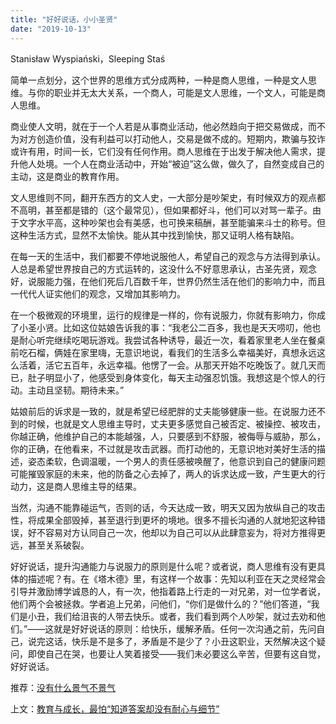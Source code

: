 ```yaml
---
title: "好好说话，小小圣贤"
date: "2019-10-13"
---
```


Stanisław Wyspiański，Sleeping Staś  

  

简单一点划分，这个世界的思维方式分成两种，一种是商人思维，一种是文人思维。与你的职业并无太大关系，一个商人，可能是文人思维，一个文人，可能是商人思维。  

  

商业使人文明，就在于一个人若是从事商业活动，他必然趋向于把交易做成，而不为对方创造价值，没有利益可以打动他人，交易是做不成的。短期内，欺骗与狡诈或许有用，时间一长，它们没有任何作用。商人思维在于出发于解决他人需求，提升他人处境。一个人在商业活动中，开始“被迫”这么做，做久了，自然变成自己的主动，这是商业的教育作用。

  

文人思维则不同，翻开东西方的文人史，一大部分是吵架史，有时候双方的观点都不高明，甚至都是错的（这个最常见），但如果都好斗，他们可以对骂一辈子。由于文字水平高，这种吵架也会有美感，也可换来稿酬，甚至能骗来斗士的称号。但这种生活方式，显然不太愉快。能从其中找到愉快，那又证明人格有缺陷。

  

在每一天的生活中，我们都要不停地说服他人，希望自己的观念与方法得到承认。人总是希望世界按自己的方式运转的，这没什么不好意思承认，古圣先贤，观念好，说服能力强，在他们死后几百数千年，世界仍然生活在他们的影响力中，而且一代代人证实他们的观念，又增加其影响力。

  

在一个极微观的环境里，运行的规律是一样的，你有说服力，你就有影响力，你成了小圣小贤。比如这位姑娘告诉我的事：“我老公二百多，我也是天天唠叨，他也是耐心听完继续吃喝玩游戏。我尝试各种诱导，最近一次，看着家里老人坐在餐桌前吃石榴，俩娃在家里嗨，无意识地说，看我们的生活多么幸福美好，真想永远这么活着，活它五百年，永远幸福。他愣了一会。从那天开始不吃晚饭了。就几天而已，肚子明显小了，他感受到身体变化，每天主动强忍饥饿。我想这是个惊人的行动。主动且坚韧。期待未来。”

  

姑娘前后的诉求是一致的，就是希望已经肥胖的丈夫能够健康一些。在说服力还不到的时候，也就是文人思维主导时，丈夫更多感觉自己被否定、被操控、被攻击，你越正确，他维护自己的本能越强，人，只要感到不舒服，被侮辱与威胁，那么，你的正确，在他看来，不过就是攻击武器。而打动他的，无意识地对美好生活的描述，姿态柔软，色调温暖，一个男人的责任感被唤醒了，他意识到自己的健康问题可能摧毁家庭的未来，他的防备之心去掉了，两人的诉求达成一致，产生更大的行动力，这是商人思维主导的结果。

  

当然，沟通不能靠碰运气，否则的话，今天达成一致，明天又因为放纵自己的攻击性，将成果全部毁掉，甚至退行到更坏的境地。很多不擅长沟通的人就地犯这种错误，好不容易对方认同自己一次，他却以为自己可以从此肆意妄为，将对方推得更远，甚至关系破裂。

  

好好说话，提升沟通能力与说服力的原则是什么呢？或者说，商人思维有没有更具体的描述呢？有。在《塔木德》里，有这样一个故事：先知以利亚在天之灵经常会引导并激励博学诚恳的人，有一次，他指着路上行走的一对兄弟，对一位学者说，他们两个会被拯救。学者追上兄弟，问他们，“你们是做什么的？”他们答道，“我们是小丑，我们给沮丧的人带去快乐。或者，我们看到两个人吵架，就过去劝和他们。”——这就是好好说话的原则：给快乐，缓解矛盾。任何一次沟通之前，先问自己，说完这话，快乐是不是多了，矛盾是不是少了？小丑这职业，天然解决这个疑问，即使自己在哭，也要让人笑着接受——我们未必要这么辛苦，但要有这自觉，好好说话。

  

推荐：[没有什么景气不景气](http://mp.weixin.qq.com/s?__biz=MjM5NDU0Mjk2MQ==&mid=2651633621&idx=1&sn=391a0f3c513ddea2708e27325d612143&chksm=bd7e33cb8a09badda47207058a3e48ba471917439ab9505ce5fae513acf1100fa953f0fda36b&scene=21#wechat_redirect)

上文：[教育与成长，最怕“知道答案却没有耐心与细节”](http://mp.weixin.qq.com/s?__biz=MjM5NDU0Mjk2MQ==&mid=2651635378&idx=1&sn=f2fc6e3f73d5bc42f13c6a540023a603&chksm=bd7e3aac8a09b3ba91c6d5c0db2fcc88e03d2520665f20a93dfbc6af07d0641b4761278b8ec1&scene=21#wechat_redirect)
